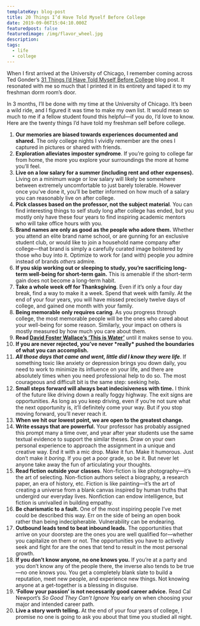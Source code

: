 ```yaml
---
templateKey: blog-post
title: 20 Things I’d Have Told Myself Before College
date: 2019-09-06T15:04:10.000Z
featuredpost: false
featuredimage: /img/flavor_wheel.jpg
description: 
tags:
  - life
  - college
---
```


When I first arrived at the University of Chicago, I remember coming across Ted Gonder’s [31 Things I’d Have Told Myself Before College](http://blog.tedgonder.com/a-few-more-things-i-learned-in-college) blog post. It resonated with me so much that I printed it in its entirety and taped it to my freshman dorm room’s door.

In 3 months, I’ll be done with my time at the University of Chicago. It’s been a wild ride, and I figured it was time to make my own list. It would mean so much to me if a fellow student found this helpful—if you do, I’d love to know. Here are the twenty things I’d have told my freshman self before college.

1. **Our memories are biased towards experiences documented and shared.** The only college nights I vividly remember are the ones I captured in pictures or shared with friends.
2. **Exploration alleviates imposter syndrome**. If you’re going to college far from home, the more you explore your surroundings the more at home you’ll feel.
3. **Live on a low salary for a summer (including rent and other expenses).** Living on a minimum wage or low salary will likely be somewhere between extremely uncomfortable to just barely tolerable. However once you’ve done it, you’ll be better informed on how much of a salary you can reasonably live on after college.
4. **Pick classes based on the professor, not the subject material**. You can find interesting things to self study long after college has ended, but you mostly only have these four years to find inspiring academic mentors who will take office hours with you.
5. **Brand names are only as good as the people who adore them.** Whether you attend an elite brand name school, or are gunning for an exclusive student club, or would like to join a household name company after college—that brand is simply a carefully curated image bolstered by those who buy into it. Optimize to work for (and with) people *you* admire instead of brands *others* admire.
6. **If you skip working out or sleeping to study, you’re sacrificing long-term well-being for short-term gain.** This is amenable if the short-term gain does not become a long-term habit.
7. **Take a whole week off for Thanksgiving**. Even if it’s only a four day break, find a way to make it a week. Spend that week with family. At the end of your four years, you will have missed precisely twelve days of college, and gained one month with your family.
8. **Being memorable** **only requires caring**. As you progress through college, the most memorable people will be the ones who cared about your well-being for some reason. Similarly, your impact on others is mostly measured by how much you care about them.
9. **Read [David Foster Wallace’s ‘This is Water’](https://fs.blog/2012/04/david-foster-wallace-this-is-water/)** until it makes sense to you.
10. **If you are never rejected, you’ve never \*really\* pushed the boundaries of what you can accomplish.**
11. ***All those days that came and went, little did I know they were life***. If something toxic like anxiety or depression brings you down daily, you need to work to minimize its influence on your life, and there are absolutely times when you need professional help to do so. The most courageous and difficult bit is the same step: seeking help.
12. **Small steps forward will always beat indecisiveness with time.** I think of the future like driving down a really foggy highway. The exit signs are opportunities. As long as you keep driving, even if you’re not sure what the next opportunity is, it’ll definitely come your way. But if you stop moving forward, you’ll never reach it.
13. **When we hit our lowest point, we are open to the greatest change.**
14. **Write essays that are powerful.** Your professor has probably assigned this prompt many a time over, and year after year students use the same textual evidence to support the similar theses. Draw on your own personal experience to approach the assignment in a unique and creative way. End it with a mic drop. Make it fun. Make it humorous. Just don’t make it *boring*. If you get a poor grade, so be it. But never let anyone take away the fun of articulating your thoughts.
15. **Read fiction** **outside your classes**. Non-fiction is like photography—it’s the art of selecting. Non-fiction authors select a biography, a research paper, an era of history, etc. Fiction is like painting—it’s the art of creating a universe from a blank canvas inspired by human truths that undergird our everyday lives. Nonfiction can endow intelligence, but fiction is unrivalled in building empathy.
16. **Be charismatic to a fault.** One of the most inspiring people I’ve met could be described this way. Err on the side of being an open book rather than being indecipherable. Vulnerability can be endearing.
17. **Outbound leads tend to beat inbound leads.** The opportunities that arrive on your doorstep are the ones you are well qualified for—whether you capitalize on them or not. The opportunities you have to actively seek and fight for are the ones that tend to result in the most personal growth.
18. **If you don’t know anyone, no one knows you.** If you’re at a party and you don’t know any of the people there, the inverse also tends to be true—no one knows you. You get a completely blank slate to build a reputation, meet new people, and experience new things. Not knowing anyone at a get-together is a blessing in disguise.
19. **‘Follow your passion’ is not necessarily good career advice.** Read Cal Newport’s *So Good They Can’t Ignore You* early on when choosing your major and intended career path.
20. **Live a story worth telling.** At the end of your four years of college, I promise no one is going to ask you about that time you studied all night.